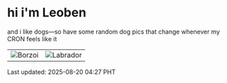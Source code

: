 # hi i'm Leoben

and i like dogs—so have some random dog pics that change whenever my CRON feels like it

|  |  |
|--------|----------|
| ![Borzoi](https://random-dog-vercel.vercel.app/api/random-borzoi?v=1755635259) | ![Labrador](https://random-dog-vercel.vercel.app/api/random-labrador?v=1755635259) |

Last updated: 2025-08-20 04:27 PHT
